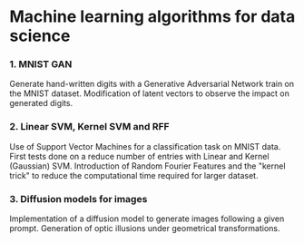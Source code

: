 # Machine learning algorithms for data science

### 1. MNIST GAN

Generate hand-written digits with a Generative Adversarial Network train on the MNIST dataset.
Modification of latent vectors to observe the impact on generated digits.


### 2. Linear SVM, Kernel SVM and RFF

Use of Support Vector Machines for a classification task on MNIST data. First tests done on a reduce number of entries with Linear and Kernel (Gaussian) SVM.
Introduction of Random Fourier Features and the "kernel trick" to reduce the computational time required for larger dataset.


### 3. Diffusion models for images

Implementation of a diffusion model to generate images following a given prompt.
Generation of optic illusions under geometrical transformations.
